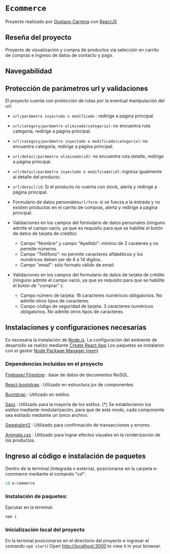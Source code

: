 # `Ecommerce`
Proyecto realizado por [Gustavo Carrena](https://www.linkedin.com/in/gustavo-hern%C3%A1n-carrena-3116b79/?trk=people-guest_people_search-card&original_referer=https%3A%2F%2Fwww%2Egoogle%2Ecom%2F&originalSubdomain=ar) con [ReactJS]
## Reseña del proyecto
Proyecto de visualización y compra de productos vía selección en carrito de compras e ingreso de datos de contacto y pago.
## Navegabilidad




## Protección de parámetros url y validaciones
El proyecto cuenta con protección de rutas por la eventual manipulación del url:
- `url/parámetro inyectado o modificado` : redirige a página principal.
- `url/category/parámetro eliminado(categoría)`: no encuentra ruta categoría, redirige a página principal.
- `url/category/parámetro inyectado o modificado(categoría)`: no encuentra categoría, redirige a página principal.
- `url/detail/parámetro eliminado(id)`: no encuentra ruta detalle, redirige a página principal.
- `url/detail/parámetro inyectado o modificado(id)`: ingresa igualmente al detalle del producto.
- `url/detail/id`: Si el producto no cuenta con stock, alerta y redirige a página principal.
- Formulario de datos personales`url/form`: si se fuerza a la entrada y no existen productos en el carrito de compras, alerta y redirige a página principal.
- Validaciones en los campos del formulario de datos personales (ninguno admite el campo vacío, ya que es requisito para que se habilite el botón de datos de tarjeta de crédito):
    - Campo "Nombre" y campo "Apellido": mínimo de 3 carateres y no permite números.
    - Campo "Teléfono": no permite caracteres alfabéticos y los numéricos deben ser de 8 a 14 dígitos.
    - Campo "email": sólo formato válido de email.

- Validaciones en los campos del formulario de datos de tarjeta de crédito (ninguno admite el campo vacío, ya que es requisito para que se habilite el botón de "comprar" ):
    - Campo número de tarjeta: 16 caracteres numéricos obligatorios. No admite otros tipos de caracteres.
    - Campo código de seguridad de tarjeta: 3 caracteres numéricos obligatorios. No admite otros tipos de caracteres.

## Instalaciones y configuraciones necesarias
Es necesaria la instalación de [Node.js](https://nodejs.org/).
La configuración del ambiente de desarrollo se realizó mediante [Create React App](https://github.com/facebook/create-react-app)
Los paquetes se instalaron con el gestor [Node Package Manager (npm)](https://www.npmjs.com/)
### Dependencias incluidas en el proyecto
[Firebase/ Firestore](https://firebase.google.com/) : base de datos de documentos NoSQL.  

[React-bootstrap](https://react-bootstrap.github.io/) : Utlizado en estructura jsx de componentes.  

[Bootstrap](https://getbootstrap.com/) : Utilizado en estilos.  

[Sass](https://sass-lang.com/) : Utilizado para la mayoría de los estilos. (*) Se establecieron los estilos mediante modularización, para que de este modo, cada componente sea estilado mediante un único archivo.  

[Sweetalert2](https://sweetalert2.github.io/) : Utilizado para confirmación de transacciones y errores.  

[Animate.css](https://animate.style/) : Utilizado para lograr efectos visuales en la renderización de los productos.  

## Ingreso al código e instalación de paquetes
Dentro de la terminal (integrada o externa), posicionarse en la carpeta e-commerce mediante el comando "cd":
```sh
cd e-commerce
```

### Instalación de paquetes:
Ejecutar en la terminal:
```sh
npm i
```

### Inicialización local del proyecto
En la terminal posicionarse en el directorio del proyecto e ingresar el comando `npm start`/
Open [http://localhost:3000](http://localhost:3000) to view it in your browser.

[ReactJS]: <https://es.reactjs.org/>
 
 